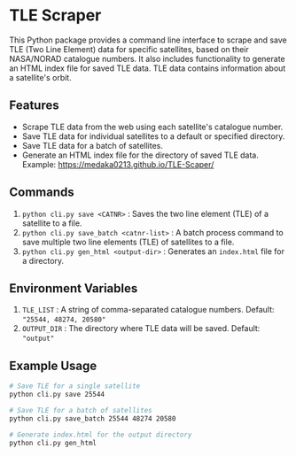 # TLE Scraper

This Python package provides a command line interface to scrape and save TLE (Two Line Element) data for specific satellites, based on their NASA/NORAD catalogue numbers. It also includes functionality to generate an HTML index file for saved TLE data. TLE data contains information about a satellite's orbit.

## Features

* Scrape TLE data from the web using each satellite's catalogue number.
* Save TLE data for individual satellites to a default or specified directory.
* Save TLE data for a batch of satellites.
* Generate an HTML index file for the directory of saved TLE data. Example: https://medaka0213.github.io/TLE-Scaper/

## Commands

1. `python cli.py save <CATNR>` : Saves the two line element (TLE) of a satellite to a file.
2. `python cli.py save_batch <catnr-list>` : A batch process command to save multiple two line elements (TLE) of satellites to a file.
3. `python cli.py gen_html <output-dir>` : Generates an `index.html` file for a directory.

## Environment Variables 

1. `TLE_LIST` : A string of comma-separated catalogue numbers. Default: `"25544, 48274, 20580"`
2. `OUTPUT_DIR` : The directory where TLE data will be saved. Default: `"output"`


## Example Usage

```bash
# Save TLE for a single satellite
python cli.py save 25544

# Save TLE for a batch of satellites
python cli.py save_batch 25544 48274 20580

# Generate index.html for the output directory
python cli.py gen_html
``` 
